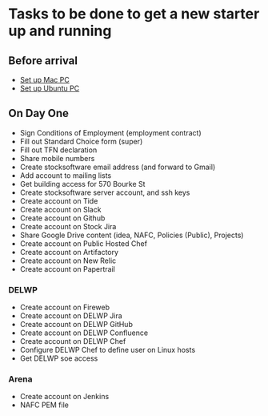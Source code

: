 # Tasks to be done to get a new starter up and running

## Before arrival

* [Set up Mac PC](Induction-NewPC-Ubuntu.md)
* [Set up Ubuntu PC](Induction-NewPC-Ubuntu.md)

## On Day One

* Sign Conditions of Employment (employment contract)
* Fill out Standard Choice form (super)
* Fill out TFN declaration
* Share mobile numbers
* Create stocksoftware email address (and forward to Gmail)
* Add account to mailing lists
* Get building access for 570 Bourke St
* Create stocksoftware server account, and ssh keys
* Create account on Tide
* Create account on Slack
* Create account on Github
* Create account on Stock Jira
* Share Google Drive content (idea, NAFC, Policies (Public), Projects)
* Create account on Public Hosted Chef
* Create account on Artifactory
* Create account on New Relic
* Create account on Papertrail

### DELWP

* Create account on Fireweb
* Create account on DELWP Jira
* Create account on DELWP GitHub
* Create account on DELWP Confluence
* Create account on DELWP Chef
* Configure DELWP Chef to define user on Linux hosts
* Get DELWP soe access

### Arena

* Create account on Jenkins
* NAFC PEM file
